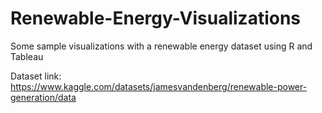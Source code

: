 # Renewable-Energy-Visualizations
Some sample visualizations with a renewable energy dataset using R and Tableau

Dataset link: https://www.kaggle.com/datasets/jamesvandenberg/renewable-power-generation/data
